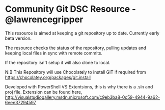 Community Git DSC Resource - @lawrencegripper
=============================

This resource is aimed at keeping a git repository up to date. Currently early beta version.  

The resource checks the status of the repository, pulling updates and keeping local files in sync with remote commits. 

If the repository isn't setup it will also clone to local. 

N.B This Repository will use Chocolately to install GIT if required from https://chocolatey.org/packages/git.install

Developed with PowerShell VS Extentsions, this is why there is a .sln and proj file. Extension can be found here, http://visualstudiogallery.msdn.microsoft.com/c9eb3ba8-0c59-4944-9a62-6eee37294597